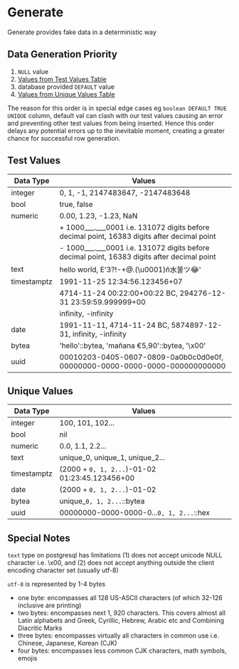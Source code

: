 # Generate

Generate provides fake data in a deterministic way

## Data Generation Priority
1. `NULL` value
2. [Values from Test Values Table](#test-values)
3. database provided `DEFAULT` value
4. [Values from Unique Values Table](#unique-values)

The reason for this order is in special edge cases eg  `boolean DEFAULT TRUE UNIQUE` column, default val can clash with our test values causing an error and preventing other test values from being inserted. Hence this order delays any potential errors up to the inevitable moment, creating a greater chance for successful row generation.

## Test Values

| Data Type   | Values                                                                                      |
| ----------- | ------------------------------------------------------------------------------------------- |
| integer     | 0, 1, -1, 2147483647, -2147483648                                                           |
| bool        | true, false                                                                                 |
| numeric     | 0.00, 1.23, -1.23, NaN                                                                      |
|             | + 1000___.___0001 i.e. 131072 digits before decimal point, 16383 digits after decimal point |
|             | - 1000___.___0001 i.e. 131072 digits before decimal point, 16383 digits after decimal point |
| text        | hello world, E'3?!-+@.(\u0001)ñ水불ツ😂'                                                     |
| timestamptz | 1991-11-25 12:34:56.123456+07                                                               |
|             | 4714-11-24 00:22:00+00:22 BC, 294276-12-31 23:59:59.999999+00                               |
|             | infinity, -infinity                                                                         |
| date        | 1991-11-11, 4714-11-24 BC, 5874897-12-31, infinity, -infinity                               |
| bytea       | 'hello'::bytea, 'mañana €5,90'::bytea, '\x00'                                               |
| uuid        | 00010203-0405-0607-0809-0a0b0c0d0e0f, 00000000-0000-0000-0000-000000000000                  |

## Unique Values

| Data Type   | Values                                         |
| ----------- | ---------------------------------------------- |
| integer     | 100, 101, 102...                               |
| bool        | nil                                            |
| numeric     | 0.0, 1.1, 2.2...                               |
| text        | unique_0, unique_1, unique_2...                |
| timestamptz | (2000 + `0, 1, 2...`)-01-02 01:23:45.123456+00 |
| date        | (2000 + `0, 1, 2...`)-01-02                    |
| bytea       | unique_`0, 1, 2...`::bytea                     |
| uuid        | 00000000-0000-0000-0...`0, 1, 2...`::hex       |

## Special Notes

`text` type on postgresql has limitations (1) does not accept unicode NULL character i.e. \x00, and (2) does not accept anything outside the client encoding character set (usually utf-8)

`utf-8` is represented by 1-4 bytes

- one byte: encompasses all 128 US-ASCII characters (of which 32-126 inclusive are printing)
- two bytes: encompasses next 1, 920 characters. This covers almost all Latin alphabets and Greek, Cyrillic, Hebrew, Arabic etc and Combining Diacritic Marks
- three bytes: encompasses virtually all characters in common use i.e. Chinese, Japanese, Korean (CJK)
- four bytes: encompasses less common CJK characters, math symbols, emojis
